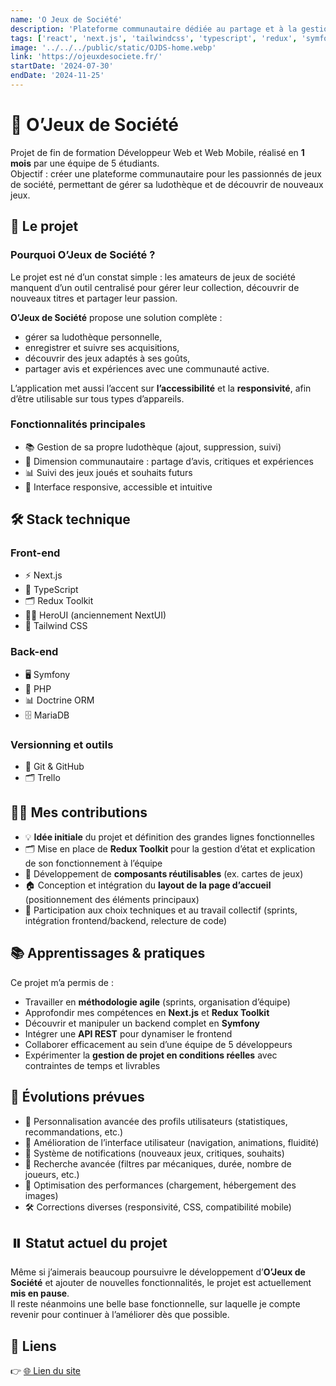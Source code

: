```yaml
---
name: 'O Jeux de Société'
description: 'Plateforme communautaire dédiée au partage et à la gestion collaborative de ludothèques et à la critique de jeux de société.'
tags: ['react', 'next.js', 'tailwindcss', 'typescript', 'redux', 'symfony']
image: '../../../public/static/OJDS-home.webp'
link: 'https://ojeuxdesociete.fr/'
startDate: '2024-07-30'
endDate: '2024-11-25'
---
```


# 🎲 O’Jeux de Société

Projet de fin de formation Développeur Web et Web Mobile, réalisé en **1 mois** par une équipe de 5 étudiants.  
Objectif : créer une plateforme communautaire pour les passionnés de jeux de société, permettant de gérer sa ludothèque et de découvrir de nouveaux jeux.


## 🎯 Le projet

### Pourquoi O’Jeux de Société ?

Le projet est né d’un constat simple : les amateurs de jeux de société manquent d’un outil centralisé pour gérer leur collection, découvrir de nouveaux titres et partager leur passion.  

**O’Jeux de Société** propose une solution complète :  
- gérer sa ludothèque personnelle,  
- enregistrer et suivre ses acquisitions,  
- découvrir des jeux adaptés à ses goûts,  
- partager avis et expériences avec une communauté active.  

L’application met aussi l’accent sur **l’accessibilité** et la **responsivité**, afin d’être utilisable sur tous types d’appareils.


### Fonctionnalités principales

- 📚 Gestion de sa propre ludothèque (ajout, suppression, suivi)  
- 👥 Dimension communautaire : partage d’avis, critiques et expériences  
- 📊 Suivi des jeux joués et souhaits futurs  
- 📱 Interface responsive, accessible et intuitive  


## 🛠️ Stack technique

### **Front-end**  
- ⚡ Next.js  
- 📘 TypeScript  
- 🗂️ Redux Toolkit 
- 🦸‍♂️ HeroUI (anciennement NextUI)  
- 🎨 Tailwind CSS

### **Back-end**  
- 🖥️ Symfony
- 🐘 PHP  
- 📊 Doctrine ORM  
- 🗄️ MariaDB  

### **Versionning et outils**  
- 🔧 Git & GitHub
- 🗂️ Trello  

## 👨‍💻 Mes contributions

- 💡 **Idée initiale** du projet et définition des grandes lignes fonctionnelles  
- 🗂️ Mise en place de **Redux Toolkit** pour la gestion d’état et explication de son fonctionnement à l’équipe  
- 🧩 Développement de **composants réutilisables** (ex. cartes de jeux)  
- 🏠 Conception et intégration du **layout de la page d’accueil** (positionnement des éléments principaux)  
- 🤝 Participation aux choix techniques et au travail collectif (sprints, intégration frontend/backend, relecture de code)  


## 📚 Apprentissages & pratiques

Ce projet m’a permis de :  
- Travailler en **méthodologie agile** (sprints, organisation d’équipe)  
- Approfondir mes compétences en **Next.js** et **Redux Toolkit**  
- Découvrir et manipuler un backend complet en **Symfony**  
- Intégrer une **API REST** pour dynamiser le frontend  
- Collaborer efficacement au sein d’une équipe de 5 développeurs  
- Expérimenter la **gestion de projet en conditions réelles** avec contraintes de temps et livrables  


## 🔮 Évolutions prévues

- 👤 Personnalisation avancée des profils utilisateurs (statistiques, recommandations, etc.)  
- 🎨 Amélioration de l’interface utilisateur (navigation, animations, fluidité)  
- 🔔 Système de notifications (nouveaux jeux, critiques, souhaits)  
- 🔎 Recherche avancée (filtres par mécaniques, durée, nombre de joueurs, etc.)  
- 🚀 Optimisation des performances (chargement, hébergement des images)  
- 🛠️ Corrections diverses (responsivité, CSS, compatibilité mobile)  

## ⏸️ Statut actuel du projet

Même si j’aimerais beaucoup poursuivre le développement d’**O’Jeux de Société** et ajouter de nouvelles fonctionnalités, le projet est actuellement **mis en pause**.  
Il reste néanmoins une belle base fonctionnelle, sur laquelle je compte revenir pour continuer à l’améliorer dès que possible.


## 🔗 Liens

👉 [🌐 Lien du site](https://www.ojeuxdesociete.fr/)
